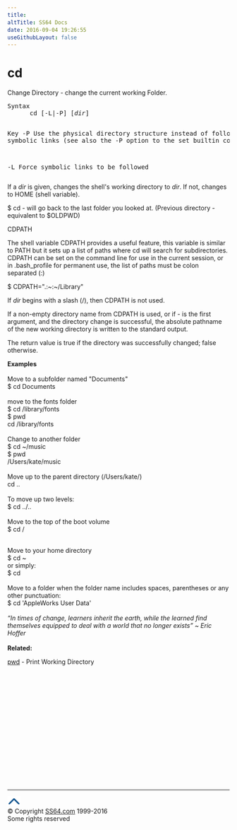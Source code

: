 ```yaml
---
title:
altTitle: SS64 Docs
date: 2016-09-04 19:26:55
useGithubLayout: false
---
```

<!-- #BeginLibraryItem "/Library/head_osx.lbi" --><!-- #EndLibraryItem --><h1>cd</h1> 
<p>Change Directory - change the current working Folder.</p>
<pre>Syntax 
      cd [-L|-P] [<i>dir</i>]

Key
   -P   Use the physical directory structure instead of following symbolic links
        (see also the -P option to the set builtin command)

   -L   Force symbolic links to be followed</pre>
<p>If a <i>dir</i> is given, changes the shell's working directory to <i>dir</i>. If not, changes to <span class="code">HOME</span> (shell variable).</p>
<p><span class="code">$ cd -</span> will go back to the last folder you looked at. (Previous 
directory - equivalent to $OLDPWD)</p>
<p>CDPATH</p>
<p>The shell variable CDPATH provides a useful  feature,  this variable is similar to PATH but it sets up a list of   paths where <span class="code">cd</span> will search for  subdirectories. CDPATH can be set on the command line for use in the current session, or in<span class="code"> .bash_profile</span> for permanent use, the list of paths must be colon separated (<span class="code">:</span>)</p>
<p class="code">$ CDPATH=".:~:~/Library"</p>
<p>If <i>dir</i> begins with a slash (/), then CDPATH is not used. </p>
<p>If a non-empty directory name from CDPATH is used, or if - is the first argument, and the directory change is successful, the absolute pathname of the new working directory is written to the standard output. </p>
<p>The return value is true if the directory was successfully changed; false otherwise.</p>
<p><b>Examples<br>
</b><br>
Move to a subfolder named "Documents"<br> 
<span class="code">$ cd Documents</span><br>
<br>
move to the fonts folder<br> 
<span class="code">$ cd /library/fonts<br> 
$ pwd<br> 
cd /library/fonts</span><br>
<br>
Change to another folder<br> 
<span class="code">$ cd ~/music<br> 
$ pwd<br> 
/Users/kate/music</span><br>
<br>
Move up to the parent directory (<span class="code">/Users/kate/</span>)<br> 
<span class="code">cd ..</span><br>
<br>
To move up two levels:<br> 
<span class="code">$ cd ../..</span><br>
<br>
Move to the top of the boot volume<br> 
<span class="code">$ cd /</span><br>
<br>

Move to your home directory<br> 
<span class="code">$ cd ~</span><br>
or simply:
<br>
<span class="code">$ cd</span><br>
<br>
Move to a folder when the folder name includes spaces, parentheses
or any other punctuation:<br> 
<span class="code">$ cd 'AppleWorks User Data'</span><br>
<span class="quote"><br>
<i>“In times of change, learners inherit the earth, while the learned find themselves equipped to deal with a world that no longer exists” ~ Eric Hoffer</i></span><br>
<br>
<b> Related:</b></p>
<p><a href="pwd.html">pwd</a> - Print Working Directory</p><!-- #BeginLibraryItem "/Library/foot_osx.lbi" --><p>
<!-- OSX300 -->
<ins class="adsbygoogle" style="display:inline-block;width:300px;height:250px" data-ad-client="ca-pub-6140977852749469" data-ad-slot="1823340303"></ins>
<script>
(adsbygoogle = window.adsbygoogle || []).push({});
</script></p>
<hr>
<div id="bl" class="footer"><a href="cd.html#"><img src="../images/top.png" width="30" height="22" alt="Back to the Top"></a></div>
<div id="br" class="footer, tagline">© Copyright <a href="http://ss64.com/">SS64.com</a> 1999-2016<br>
Some rights reserved</div><!-- #EndLibraryItem -->

